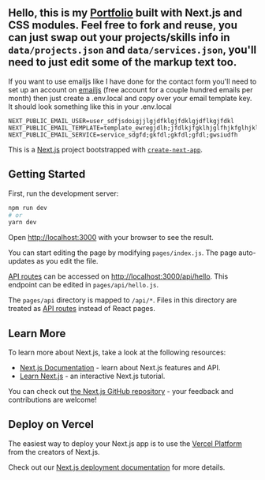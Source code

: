 ## Hello, this is my [Portfolio](https://matthewdodd.net/) built with Next.js and CSS modules. Feel free to fork and reuse, you can just swap out your projects/skills info in `data/projects.json` and `data/services.json`, you'll need to just edit some of the markup text too.

If you want to use emailjs like I have done for the contact form you'll need to set up an account on [emailjs](https://www.emailjs.com/) (free account for a couple hundred emails per month) then just create a .env.local and copy over your email template key. It should look something like this in your .env.local

```
NEXT_PUBLIC_EMAIL_USER=user_sdfjsdoigjjlgjdfklgjfdklgjdflkgjfdkl
NEXT_PUBLIC_EMAIL_TEMPLATE=template_ewregjdlh;jfdlkjfgklhjglfhjkfglhjklfg
NEXT_PUBLIC_EMAIL_SERVICE=service_sdgfd;gkfdl;gkfdl;gfdl;gwsiudfh
```

This is a [Next.js](https://nextjs.org/) project bootstrapped with [`create-next-app`](https://github.com/vercel/next.js/tree/canary/packages/create-next-app).

## Getting Started

First, run the development server:

```bash
npm run dev
# or
yarn dev
```

Open [http://localhost:3000](http://localhost:3000) with your browser to see the result.

You can start editing the page by modifying `pages/index.js`. The page auto-updates as you edit the file.

[API routes](https://nextjs.org/docs/api-routes/introduction) can be accessed on [http://localhost:3000/api/hello](http://localhost:3000/api/hello). This endpoint can be edited in `pages/api/hello.js`.

The `pages/api` directory is mapped to `/api/*`. Files in this directory are treated as [API routes](https://nextjs.org/docs/api-routes/introduction) instead of React pages.

## Learn More

To learn more about Next.js, take a look at the following resources:

- [Next.js Documentation](https://nextjs.org/docs) - learn about Next.js features and API.
- [Learn Next.js](https://nextjs.org/learn) - an interactive Next.js tutorial.

You can check out [the Next.js GitHub repository](https://github.com/vercel/next.js/) - your feedback and contributions are welcome!

## Deploy on Vercel

The easiest way to deploy your Next.js app is to use the [Vercel Platform](https://vercel.com/new?utm_medium=default-template&filter=next.js&utm_source=create-next-app&utm_campaign=create-next-app-readme) from the creators of Next.js.

Check out our [Next.js deployment documentation](https://nextjs.org/docs/deployment) for more details.
